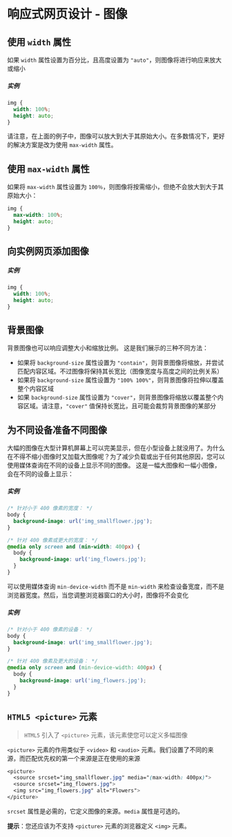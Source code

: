 # 响应式网页设计 - 图像

## 使用 `width` 属性
如果 `width` 属性设置为百分比，且高度设置为 `"auto"`，则图像将进行响应来放大或缩小
##### 实例
```css
img {
  width: 100%;
  height: auto;
}
```
请注意，在上面的例子中，图像可以放大到大于其原始大小。在多数情况下，更好的解决方案是改为使用 `max-width` 属性。

## 使用 `max-width` 属性
如果将 `max-width` 属性设置为 `100％`，则图像将按需缩小，但绝不会放大到大于其原始大小：
```css
img {
  max-width: 100%;
  height: auto;
}
```

## 向实例网页添加图像
##### 实例
```css
img {
  width: 100%;
  height: auto;
}
```

## 背景图像
背景图像也可以响应调整大小和缩放比例。
这是我们展示的三种不同方法：
- 如果将 `background-size` 属性设置为 `"contain"`，则背景图像将缩放，并尝试匹配内容区域。不过图像将保持其长宽比（图像宽度与高度之间的比例关系）
- 如果将 `background-size` 属性设置为 `"100% 100%"`，则背景图像将拉伸以覆盖整个内容区域
- 如果 `background-size` 属性设置为 `"cover"`，则背景图像将缩放以覆盖整个内容区域。请注意，`"cover"` 值保持长宽比，且可能会裁剪背景图像的某部分

## 为不同设备准备不同图像
大幅的图像在大型计算机屏幕上可以完美显示，但在小型设备上就没用了。为什么在不得不缩小图像时又加载大图像呢？为了减少负载或出于任何其他原因，您可以使用媒体查询在不同的设备上显示不同的图像。
这是一幅大图像和一幅小图像，会在不同的设备上显示：

##### 实例
```css
/* 针对小于 400 像素的宽度： */
body {
  background-image: url('img_smallflower.jpg'); 
}

/* 针对 400 像素或更大的宽度： */
@media only screen and (min-width: 400px) {
  body { 
    background-image: url('img_flowers.jpg'); 
  }
}
```
可以使用媒体查询 `min-device-width` 而不是 `min-width` 来检查设备宽度，而不是浏览器宽度。然后，当您调整浏览器窗口的大小时，图像将不会变化

##### 实例
```css
/* 针对小于 400 像素的设备： */
body {
  background-image: url('img_smallflower.jpg'); 
}

/* 针对 400 像素及更大的设备： */
@media only screen and (min-device-width: 400px) {
  body { 
    background-image: url('img_flowers.jpg'); 
  }
}
```

## `HTML5 <picture>` 元素
> `HTML5` 引入了 `<picture>` 元素，该元素使您可以定义多幅图像

`<picture>` 元素的作用类似于 `<video>` 和 `<audio>` 元素。我们设置了不同的来源，而匹配优先权的第一个来源是正在使用的来源
```css
<picture>
  <source srcset="img_smallflower.jpg" media="(max-width: 400px)">
  <source srcset="img_flowers.jpg">
  <img src="img_flowers.jpg" alt="Flowers">
</picture>
```
`srcset` 属性是必需的，它定义图像的来源。`media` 属性是可选的。

**提示**：您还应该为不支持 `<picture>` 元素的浏览器定义 `<img>` 元素。










